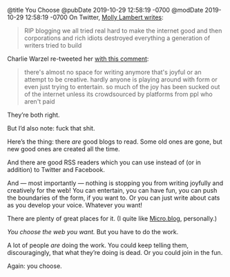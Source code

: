 @title You Choose
@pubDate 2019-10-29 12:58:19 -0700
@modDate 2019-10-29 12:58:19 -0700
On Twitter, [Molly Lambert writes](https://twitter.com/mollylambert/status/1189229640692518912):

>RIP blogging we all tried real hard to make the internet good and then corporations and rich idiots destroyed everything a generation of writers tried to build

Charlie Warzel re-tweeted her [with this comment](https://twitter.com/cwarzel/status/1189240745309421574):

>there's almost no space for writing anymore that's joyful or an attempt to be creative. hardly anyone is playing around with form or even just trying to entertain. so much of the joy has been sucked out of the internet unless its crowdsourced by platforms from ppl who aren't paid

They’re both right.

But I’d also note: fuck that shit.

Here’s the thing: there *are* good blogs to read. Some old ones are gone, but new good ones are created all the time.

And there are good RSS readers which you can use instead of (or in addition) to Twitter and Facebook.

And — most importantly — nothing is stopping you from writing joyfully and creatively for the web! You can entertain, you can have fun, you can push the boundaries of the form, if you want to. Or you can just write about cats as you develop your voice. Whatever you want!

There are plenty of great places for it. (I quite like [Micro.blog](https://micro.blog/), personally.)

*You choose the web you want.* But you have to do the work.

A lot of people *are* doing the work. You could keep telling them, discouragingly, that what they’re doing is dead. Or you could join in the fun.

Again: you choose.
